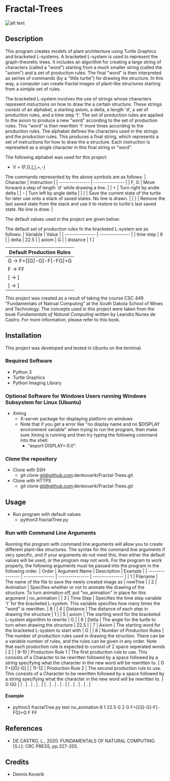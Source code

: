 # Fractal-Trees

![alt text](http://url/to/img.png)

## Description
This program creates models of plant architecture using Turtle Graphics and bracketed L-systems. A bracketed L-system is used to represent the graph-theoretic trees. It includes an algorithm for creating a large string of characters (called a "word") starting from a much smaller string (called the "axiom") and a set of production rules. The final "word" is then interpreted as seiries of commands (by a "little turtle") for drawing the structure. In this way, a computer can create fractal images of plant-like structures starting from a simiple set of rules.

The bracketed L-system involves the use of strings whose characters represent instuctions on how to draw the a certain structure. These strings consist of an alphabet, a starting axiom, a delta, a length 'd', a set of production rules, and a time step 't'. The set of production rules are applied to the axiom to produce a new "word" according to the set of production rules. This "word" is then rewritten 't' more times according to the production rules. The alphabet defines the characters used in the strings and the production rules. This produces a final string, which represents a set of instructions for how to draw the a structure. Each instruction is represeted as a single character in this final string or "word". 

The following alphabet was used for this project:
* V = {F,G,\[,\],+,-}

The commands represented by the above symbols are as follows:
| Character | Instruction |
| --------------- | --------------- | 
| F, G | Move forward a step of length 'd' while drawing a line. |
| \+ | Turn right by andle delta |
| \- | Turn left by angle delta |
| \[ | Save the current state of the turtle for later use onto a stack of saved states. No line is drawn. |
| \] | Remove the last saved state from the stack and use it to restore to turtle's last saved state. No line is draw. |

The default values used in the project are given below:

The default set of production rules fo the bracketed L-system are as follows:
| Variable | Value |
| --------------- | --------------- |
| time step | 8 |
| delta | 22.5 |
| axiom | G |
| distance | 1 |

| Default Production Rules |
| --------------- |
| G -> F\+\[\[G\]\-G\]\-F\[\-FG\]\+G |
| F -> FF |
| \[ -> \[ |
| \] -> \] |

This project was created as a result of taking the course CSC 449 "Fundamentals of Natrual Computing" at the South Dakota School of Mines and Technology. The concepts used in this project were taken from the book _Fundamentals of Natural Computing_ written by Leandro Nunes de Castro. For more information, please refer to this book.


## Installation
This project was developed and tested in Ubuntu on the terminal.

### Required Software
* Python 3
* Turtle Graphics
* Python Imaging Library
   

### Optional Software for Windows Users running Windows Subsystem for Linux (Ubuntu)
* Xming
   * X-server package for displaying platform on windows
   * Note that if you get a error like "no display name and no $DISPLAY environment variable" when trying to run the program, then make sure Xming is running and then try typing the following command into the shell: 
      * "export DISPLAY=:0.0".
   
   
### Clone the repository
* Clone with SSH
  * git clone git@github.com:denkovarik/Fractal-Trees.git
* Clone with HTTPS
  * git clone git@github.com:denkovarik/Fractal-Trees.git
  
## Usage
* Run program with default values
   * python3 fractalTree.py
   
### Run with Command Line Arguments
Running the program with command line arguments will allow you to create different plant-like structures. The syntax for the command line arguments if very specific, and if your arguments do not meet this, then either the default values will be used, or the program may not work. For the program to work properly, the following arguments must be passed into the program in the following order.
| Order | Argument Name | Description | Example |
| --------------- | --------------- | --------------- | --------------- |
| 1 | Filename | The name of the file to save the newly created image as | newTree |
| 2 | Animation | Specifies whether or not to animate the drawing of the structure. To turn animation off, put "no_animation" in place for this argument | no_animation |
| 3 | Time Step | Specifies the time step variable 't' for the bracketed L-system. This variable specifies how many times the "word" is rewritten. | 8 |
| 4 | Distance | The distance of each step in drawing the structure | 1 |
| 5 | axiom | The starting word for the bracketed L-system algorithm to rewrite | G |
| 6 | Delta | The angle for the turtle to turn when drawing the structure | 22.5 |
| 7 | Axiom | The starting word for the bracketed L-system to start with | G |
| 8 | Number of Production Rules | The number of production rules used in drawing the struction. There can be a variable number of rules, and the rules can be given in any order. Note that each production rule is expected to consist of 2 space seperated words | 2 |
| 9-10 | Production Rule 1 | The first production rule to use. This consists of a Character to be rewritten followed by a space followed by a string specifying what the character in the new word will be rewritten to. | G F\+\[\[G\]\-G\] |
| 11-12 | Production Rule 2 | The second production rule to use. This consists of a Character to be rewritten followed by a space followed by a string specifying what the character in the new word will be rewritten to. | G GG |
| . | . | . | . |
| . | . | . | . |
| . | . | . | . |

#### Example
* python3 fractalTree.py test no_animation 8 1 22.5 G 2 G F+[[G]-G]-F[-FG]+G F FF


## References
* DE CASTRO, L., 2020. FUNDAMENTALS OF NATURAL COMPUTING. [S.l.]: CRC PRESS, pp.327-355.

## Credits
* Dennis Kovarik


